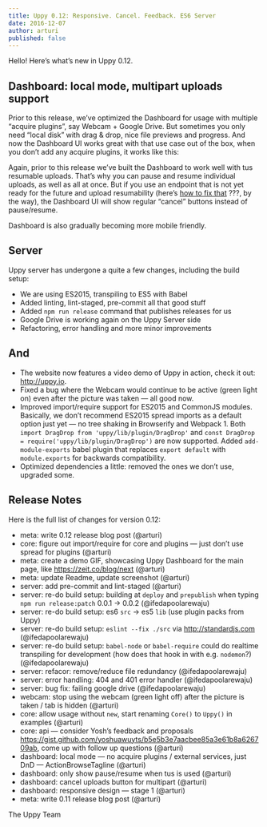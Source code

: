 ```yaml
---
title: Uppy 0.12: Responsive. Cancel. Feedback. ES6 Server
date: 2016-12-07
author: arturi
published: false
---
```


Hello! Here’s what’s new in Uppy 0.12.

## Dashboard: local mode, multipart uploads support

Prior to this release, we’ve optimized the Dashboard for usage with multiple “acquire plugins”, say Webcam + Google Drive. But sometimes you only need “local disk” with drag & drop, nice file previews and progress. And now the Dashboard UI works great with that use case out of the box, when you don’t add any acquire plugins, it works like this:

Again, prior to this release we’ve built the Dashboard to work well with tus resumable uploads. That’s why you can pause and resume individual uploads, as well as all at once. But if you use an endpoint that is not yet ready for the future and upload resumability (here’s [how to fix that](http://tus.io) ???, by the way), the Dashboard UI will show regular “cancel” buttons instead of pause/resume.

Dashboard is also gradually becoming more mobile friendly.

## Server

Uppy server has undergone a quite a few changes, including the build setup:

- We are using ES2015, transpiling to ES5 with Babel
- Added linting, lint-staged, pre-commit all that good stuff
- Added `npm run release` command that publishes releases for us
- Google Drive is working again on the Uppy Server side
- Refactoring, error handling and more minor improvements

<!-- more -->

## And

- The website now features a video demo of Uppy in action, check it out: http://uppy.io.
- Fixed a bug where the Webcam would continue to be active (green light on) even after the picture was taken — all good now.
- Improved import/require support for ES2015 and CommonJS modules. Basically, we don’t recommend ES2015 spread imports as a default option just yet — no tree shaking in Browserify and Webpack 1. Both `import DragDrop from 'uppy/lib/plugin/DragDrop'` and `const DragDrop = require('uppy/lib/plugin/DragDrop')` are now supported. Added `add-module-exports` babel plugin that replaces `export default` with `module.exports` for backwards compatibility.
- Optimized dependencies a little: removed the ones we don’t use, upgraded some.

## Release Notes

Here is the full list of changes for version 0.12:

- meta: write 0.12 release blog post (@arturi)
- core: figure out import/require for core and plugins — just don’t use spread for plugins (@arturi)
- meta: create a demo GIF, showcasing Uppy Dashboard for the main page, like https://zeit.co/blog/next (@arturi)
- meta: update Readme, update screenshot (@arturi)
- server: add pre-commit and lint-staged (@arturi)
- server: re-do build setup: building at `deploy` and `prepublish` when typing `npm run release:patch` 0.0.1 -> 0.0.2 (@ifedapoolarewaju)
- server: re-do build setup: es6 `src` -> es5 `lib` (use plugin packs from Uppy)
- server: re-do build setup: `eslint --fix ./src` via http://standardjs.com (@ifedapoolarewaju)
- server: re-do build setup: `babel-node` or `babel-require` could do realtime transpiling for development (how does that hook in with e.g. `nodemon`?) (@ifedapoolarewaju)
- server: refacor: remove/reduce file redundancy (@ifedapoolarewaju)
- server: error handling: 404 and 401 error handler (@ifedapoolarewaju)
- server: bug fix: failing google drive (@ifedapoolarewaju)
- webcam: stop using the webcam (green light off) after the picture is taken / tab is hidden (@arturi)
- core: allow usage without `new`, start renaming `Core()` to `Uppy()` in examples (@arturi)
- core: api — consider Yosh’s feedback and proposals https://gist.github.com/yoshuawuyts/b5e5b3e7aacbee85a3e61b8a626709ab, come up with follow up questions (@arturi)
- dashboard: local mode — no acquire plugins / external services, just DnD — ActionBrowseTagline (@arturi)
- dashboard: only show pause/resume when tus is used (@arturi)
- dashboard: cancel uploads button for multipart (@arturi)
- dashboard: responsive design — stage 1 (@arturi)
- meta: write 0.11 release blog post (@arturi)

The Uppy Team

